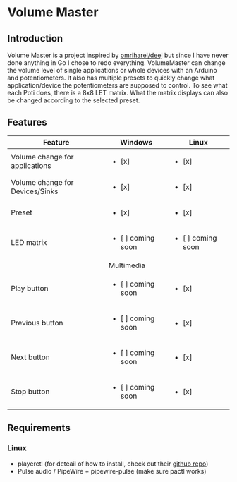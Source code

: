 # Volume Master
## Introduction 
Volume Master is a project inspired by [omriharel/deej](https://github.com/omriharel/deej) but since I have never done anything in Go I chose to redo everything.
VolumeMaster can change the volume level of single applications or whole devices with an Arduino and potentiometers. It also has multiple presets to quickly change what application/device the potentiometers are supposed to control. To see what each Poti does, there is a 8x8 LET matrix. What the matrix displays can also be changed according to the selected preset.

## Features
| Feature                         | Windows                            | Linux                              |
|---------------------------------|------------------------------------|------------------------------------| 
| Volume change for applications  | <ul><li>[x] </li></ul>             | <ul><li>[x] </li></ul>             |
| Volume change for Devices/Sinks | <ul><li>[x] </li></ul>             | <ul><li>[x] </li></ul>             |
| Preset                          | <ul><li>[x] </li></ul>             | <ul><li>[x] </li></ul>             |
| LED matrix                      | <ul><li>[ ] coming soon </li></ul> | <ul><li>[ ] coming soon </li></ul> |
|                                 | Multimedia                         |                                    | 
| Play button                     | <ul><li>[ ] coming soon </li></ul> | <ul><li>[x] </li></ul>             |
| Previous button                 | <ul><li>[ ] coming soon </li></ul> | <ul><li>[x] </li></ul>             |
| Next button                     | <ul><li>[ ] coming soon </li></ul> | <ul><li>[x] </li></ul>             |
| Stop button                     | <ul><li>[ ] coming soon </li></ul> | <ul><li>[x] </li></ul>             |

## Requirements
### Linux
- playerctl    (for deteail of how to install, check out their [github repo](https://github.com/altdesktop/playerctl))
- Pulse audio / PipeWire + pipewire-pulse (make sure pactl works)

